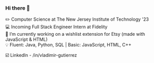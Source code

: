   ### Hi there 👋

   ✏️ Computer Science at The New Jersey Institute of Technology '23  
   💻 Incoming Full Stack Engineer Intern at Fidelity  
   🔭 I’m currently working on a wishlist extension for Etsy (made with JavaScript & HTML)  
   💡 Fluent: Java, Python, SQL | Basic: JavaScript, HTML, C++

   ☑️ LinkedIn - /in/vladimir-gutierrez  

<!--
**Vladimir-G4/Vladimir-G4** is a ✨ _special_ ✨ repository because its `README.md` (this file) appears on your GitHub profile.

Here are some ideas to get you started:

- 🔭 I’m currently working on ...
- 🌱 I’m currently learning ...
- 👯 I’m looking to collaborate on ...
- 🤔 I’m looking for help with ...
- 💬 Ask me about ...
- 📫 How to reach me: ...
- 😄 Pronouns: ...
- ⚡ Fun fact: ...
-->
